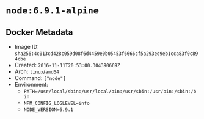 # `node:6.9.1-alpine`

## Docker Metadata

- Image ID: `sha256:4c013cd428c059d08f6d4459e0b05453f6666cf5a293ed9eb1cca83f0c894cbe`
- Created: `2016-11-11T20:53:00.304390669Z`
- Arch: `linux`/`amd64`
- Command: `["node"]`
- Environment:
  - `PATH=/usr/local/sbin:/usr/local/bin:/usr/sbin:/usr/bin:/sbin:/bin`
  - `NPM_CONFIG_LOGLEVEL=info`
  - `NODE_VERSION=6.9.1`
